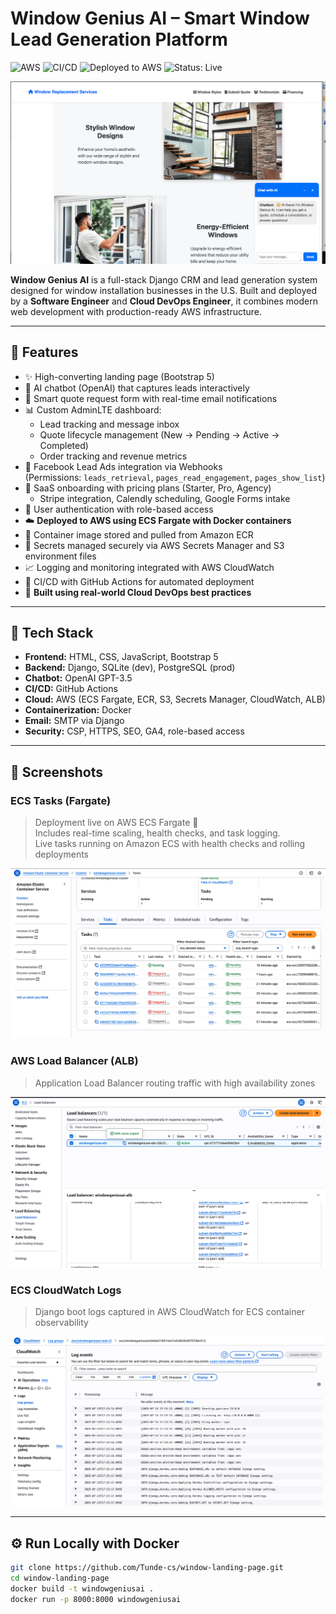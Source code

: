# Window Genius AI – Smart Window Lead Generation Platform

![AWS](https://img.shields.io/badge/AWS-ECS%20Fargate-orange?logo=amazon-aws&logoColor=white)
![CI/CD](https://img.shields.io/badge/GitHub-Actions-blue?logo=github-actions&logoColor=white)
![Deployed to AWS](https://img.shields.io/badge/Deployed-AWS--ECS--Fargate-green?logo=amazonaws)
![Status: Live](https://img.shields.io/badge/Status-Live-brightgreen)

![Landing Screenshot](static/assets/img/landing-screenshot.png)


**Window Genius AI** is a full-stack Django CRM and lead generation system designed for window installation businesses in the U.S. Built and deployed by a **Software Engineer** and **Cloud DevOps Engineer**, it combines modern web development with production-ready AWS infrastructure.

---

## 🚀 Features

- ✨ High-converting landing page (Bootstrap 5)
- 💬 AI chatbot (OpenAI) that captures leads interactively
- 📩 Smart quote request form with real-time email notifications
- 📊 Custom AdminLTE dashboard:
  - Lead tracking and message inbox
  - Quote lifecycle management (New → Pending → Active → Completed)
  - Order tracking and revenue metrics
- 🔗 Facebook Lead Ads integration via Webhooks  
  (Permissions: `leads_retrieval`, `pages_read_engagement`, `pages_show_list`)
- 🧠 SaaS onboarding with pricing plans (Starter, Pro, Agency)
  - Stripe integration, Calendly scheduling, Google Forms intake
- 🔐 User authentication with role-based access
- ☁️ **Deployed to AWS using ECS Fargate with Docker containers**
- 🧱 Container image stored and pulled from Amazon ECR
- 🔐 Secrets managed securely via AWS Secrets Manager and S3 environment files
- 📈 Logging and monitoring integrated with AWS CloudWatch
- 🔄 CI/CD with GitHub Actions for automated deployment
- 🧠 **Built using real-world Cloud DevOps best practices**

---

## 🧠 Tech Stack

- **Frontend:** HTML, CSS, JavaScript, Bootstrap 5
- **Backend:** Django, SQLite (dev), PostgreSQL (prod)
- **Chatbot:** OpenAI GPT-3.5
- **CI/CD:** GitHub Actions
- **Cloud:** AWS (ECS Fargate, ECR, S3, Secrets Manager, CloudWatch, ALB)
- **Containerization:** Docker
- **Email:** SMTP via Django
- **Security:** CSP, HTTPS, SEO, GA4, role-based access

---

## 📸 Screenshots

### ECS Tasks (Fargate)

> Deployment live on AWS ECS Fargate 🚀  
> Includes real-time scaling, health checks, and task logging.  
> Live tasks running on Amazon ECS with health checks and rolling deployments

![ECS Tasks Screenshot](static/assets/img/ecs-tasks.png)

### AWS Load Balancer (ALB)

> Application Load Balancer routing traffic with high availability zones

![ALB Screenshot](static/assets/img/alb-dashboard.png)

### ECS CloudWatch Logs

> Django boot logs captured in AWS CloudWatch for ECS container observability

![CloudWatch Logs](static/assets/img/cloudwatch-logs.png)


---

## ⚙️ Run Locally with Docker

```bash
git clone https://github.com/Tunde-cs/window-landing-page.git
cd window-landing-page
docker build -t windowgeniusai .
docker run -p 8000:8000 windowgeniusai
